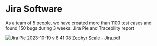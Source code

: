 # Jira Software
As a team of 5 people, we have created more than 1100 test cases and found 150 bugs during 3 weeks.
Jira Pie and Tracebility report

![Jira Pie 2023-10-19 v 8 41 08](https://github.com/LinAdame/Jira/assets/127491524/0ed149ae-0d68-4847-8e95-46eeac4a406e)
[Zephyr Scale - Jira.pdf](https://github.com/LinAdame/Jira/files/13046985/Zephyr.Scale.-.Jira.pdf)
